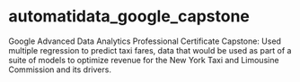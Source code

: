 # automatidata_google_capstone
Google Advanced Data Analytics Professional Certificate Capstone: Used multiple regression to predict taxi fares, data that would be used as part of a suite of models to optimize revenue for the New York Taxi and Limousine Commission and its drivers.  
